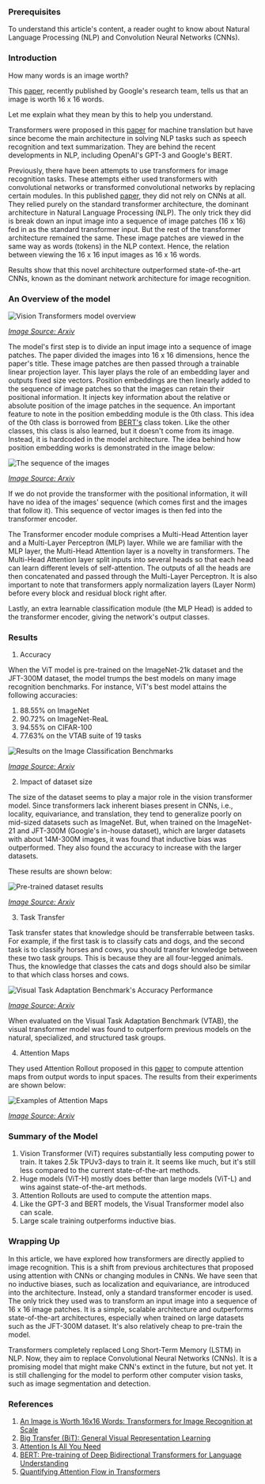 
### Prerequisites

To understand this article's content, a reader ought to know about Natural Language Processing (NLP) and Convolution Neural Networks (CNNs). 

### Introduction

How many words is an image worth?

This [paper](https://arxiv.org/abs/2010.11929), recently published by Google's research team, tells us that an image is worth 16 x 16 words. 

Let me explain what they mean by this to help you understand.

Transformers were proposed in this [paper](https://papers.nips.cc/paper/2017/file/3f5ee243547dee91fbd053c1c4a845aa-Paper.pdf) for machine translation but have since become the main architecture in solving NLP tasks such as speech recognition and text summarization. 
They are behind the recent developments in NLP, including OpenAI's GPT-3 and Google's BERT.

Previously, there have been attempts to use transformers for image recognition tasks. These attempts either used transformers with convolutional networks or transformed convolutional networks by replacing certain modules. In this published [paper](https://arxiv.org/abs/2010.11929), they did not rely on CNNs at all. They relied purely on the standard transformer architecture, the dominant architecture in Natural Language Processing (NLP). The only trick they did is break down an input image into a sequence of image patches (16 x 16) fed in as the standard transformer input. But the rest of the transformer architecture remained the same. 
These image patches are viewed in the same way as words (tokens) in the NLP context. Hence, the relation between viewing the 16 x 16 input images as 16 x 16 words.

Results show that this novel architecture outperformed state-of-the-art CNNs, known as the dominant network architecture for image recognition.  

### An Overview of the model

![Vision Transformers model overview](/engineering-education/vision-transformer-using-transformers-for-image-recognition/vision-transformer-model-overview.PNG)

*[Image Source: Arxiv](https://arxiv.org/pdf/2010.11929.pdf)*

The model's first step is to divide an input image into a sequence of image patches. The paper divided the images into 16 x 16 dimensions, hence the paper's title. 
These image patches are then passed through a trainable linear projection layer. This layer plays the role of an embedding layer and outputs fixed size vectors. 
Position embeddings are then linearly added to the sequence of image patches so that the images can retain their positional information. It injects key information about the relative or absolute position of the image patches in the sequence.
An important feature to note in the position embedding module is the 0th class. This idea of the 0th class is borrowed from [BERT's](https://arxiv.org/pdf/1810.04805.pdf) class token. Like the other classes, this class is also learned, but it doesn't come from its image. Instead, it is hardcoded in the model architecture.
The idea behind how position embedding works is demonstrated in the image below:

![The sequence of the images](/engineering-education/vision-transformer-using-transformers-for-image-recognition/image-sequence.PNG)

*[Image Source: Arxiv](https://arxiv.org/pdf/2010.11929.pdf)*

If we do not provide the transformer with the positional information, it will have no idea of the images' sequence (which comes first and the images that follow it). This sequence of vector images is then fed into the transformer encoder. 

The Transformer encoder module comprises a Multi-Head Attention layer and a Multi-Layer Perceptron (MLP) layer. While we are familiar with the MLP layer, the Multi-Head Attention layer is a novelty in transformers. The Multi-Head Attention layer split inputs into several heads so that each head can learn different levels of self-attention. The outputs of all the heads are then concatenated and passed through the Multi-Layer Perceptron. 
It is also important to note that transformers apply normalization layers (Layer Norm) before every block and residual block right after.

Lastly, an extra learnable classification module (the MLP Head) is added to the transformer encoder, giving the network's output classes.

### Results

1. Accuracy

When the ViT model is pre-trained on the ImageNet-21k dataset and the JFT-300M dataset, the model trumps the best models on many image recognition benchmarks. For instance, ViT's best model attains the following accuracies:

1. 88.55% on ImageNet
2. 90.72% on ImageNet-ReaL
3. 94.55% on CIFAR-100
4. 77.63% on the VTAB suite of 19 tasks

![Results on the Image Classification Benchmarks](/engineering-education/vision-transformer-using-transformers-for-image-recognition/main-results.PNG)

*[Image Source: Arxiv](https://arxiv.org/pdf/2010.11929.pdf)*

2. Impact of dataset size

The size of the dataset seems to play a major role in the vision transformer model. Since transformers lack inherent biases present in CNNs, i.e., locality, equivariance, and translation, they tend to generalize poorly on mid-sized datasets such as ImageNet. But, when trained on the ImageNet-21 and JFT-300M (Google's in-house dataset), which are larger datasets with about 14M-300M images, it was found that inductive bias was outperformed. They also found the accuracy to increase with the larger datasets.

These results are shown below:

![Pre-trained dataset results](/engineering-education/vision-transformer-using-transformers-for-image-recognition/pre-trained-dataset-results.PNG)

*[Image Source: Arxiv](https://arxiv.org/pdf/2010.11929.pdf)*

3. Task Transfer

Task transfer states that knowledge should be transferrable between tasks. For example, if the first task is to classify cats and dogs, and the second task is to classify horses and cows, you should transfer knowledge between these two task groups. This is because they are all four-legged animals. Thus, the knowledge that classes the cats and dogs should also be similar to that which class horses and cows.

![Visual Task Adaptation Benchmark's Accuracy Performance](/engineering-education/vision-transformer-using-transformers-for-image-recognition/vtab-accuracy-performance.PNG)

*[Image Source: Arxiv](https://arxiv.org/pdf/2010.11929.pdf)*

When evaluated on the Visual Task Adaptation Benchmark (VTAB), the visual transformer model was found to outperform previous models on the natural, specialized, and structured task groups.

4. Attention Maps

They used Attention Rollout proposed in this [paper](https://arxiv.org/pdf/2005.00928.pdf) to compute attention maps from output words to input spaces. The results from their experiments are shown below:

![Examples of Attention Maps](/engineering-education/vision-transformer-using-transformers-for-image-recognition/examples-of-attention-maps.PNG)

*[Image Source: Arxiv](https://arxiv.org/pdf/2010.11929.pdf)*

### Summary of the Model

1. Vision Transformer (ViT) requires substantially less computing power to train. It takes 2.5k TPUv3-days to train it. It seems like much, but it's still less compared to the current state-of-the-art methods.
2. Huge models (ViT-H) mostly does better than large models (ViT-L) and wins against state-of-the-art methods.
3. Attention Rollouts are used to compute the attention maps.
4. Like the GPT-3 and BERT models, the Visual Transformer model also can scale.
5. Large scale training outperforms inductive bias.

### Wrapping Up

In this article, we have explored how transformers are directly applied to image recognition. This is a shift from previous architectures that proposed using attention with CNNs or changing modules in CNNs. We have seen that no inductive biases, such as localization and equivariance, are introduced into the architecture. Instead, only a standard transformer encoder is used. The only trick they used was to transform an input image into a sequence of 16 x 16 image patches. It is a simple, scalable architecture and outperforms state-of-the-art architectures, especially when trained on large datasets such as the JFT-300M dataset. It's also relatively cheap to pre-train the model.

Transformers completely replaced Long Short-Term Memory (LSTM) in NLP. Now, they aim to replace Convolutional Neural Networks (CNNs). It is a promising model that might make CNN's extinct in the future, but not yet. It is still challenging for the model to perform other computer vision tasks, such as image segmentation and detection.

### References

1. [An Image is Worth 16x16 Words: Transformers for Image Recognition at Scale](https://arxiv.org/abs/2010.11929)
2. [Big Transfer (BiT): General Visual Representation Learning](https://arxiv.org/pdf/1912.11370.pdf)
3. [Attention Is All You Need](https://papers.nips.cc/paper/2017/file/3f5ee243547dee91fbd053c1c4a845aa-Paper.pdf)
4. [BERT: Pre-training of Deep Bidirectional Transformers for Language Understanding](https://arxiv.org/pdf/1810.04805.pdf) 
5. [Quantifying Attention Flow in Transformers](https://arxiv.org/pdf/2005.00928.pdf)
